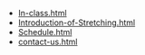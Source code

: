 * [In-class.html](In-class.html)
* [Introduction-of-Stretching.html](Introduction-of-Stretching.html)
* [Schedule.html](Schedule.html)
* [contact-us.html](contact-us.html)
